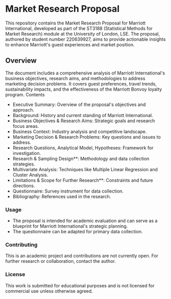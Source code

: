 # Market Research Proposal
This repository contains the Market Research Proposal for Marriott International, developed as part of the ST3188 (Statistical Methods for Market Research) module at the University of London, LSE. The proposal, authored by student number 220639927, aims to provide actionable insights to enhance Marriott's guest experiences and market position.

## Overview
The document includes a comprehensive analysis of Marriott International's business objectives, research aims, and methodologies to address marketing decision problems. It covers guest preferences, travel trends, sustainability impacts, and the effectiveness of the Marriott Bonvoy loyalty program.
Contents

* Executive Summary: Overview of the proposal's objectives and approach.
* Background: History and current standing of Marriott International.
* Business Objectives & Research Aims: Strategic goals and research focus areas.
* Business Context: Industry analysis and competitive landscape.
* Marketing Decision & Research Problems: Key questions and issues to address.
* Research Questions, Analytical Model, Hypotheses: Framework for investigation.
* Research & Sampling Design**: Methodology and data collection strategies.
* Multivariate Analysis: Techniques like Multiple Linear Regression and Cluster Analysis.
* Limitations & Scope for Further Research**: Constraints and future directions.
* Questionnaire: Survey instrument for data collection.
* Bibliography: References used in the research.

### Usage
- The proposal is intended for academic evaluation and can serve as a blueprint for Marriott International's strategic planning.
- The questionnaire can be adapted for primary data collection.

### Contributing
This is an academic project and contributions are not currently open. For further research or collaboration, contact the author.

### License
This work is submitted for educational purposes and is not licensed for commercial use unless otherwise agreed.
